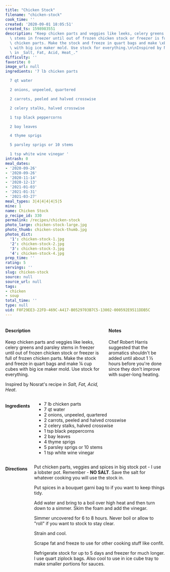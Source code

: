 ```yaml
---
title: "Chicken Stock"
filename: "chicken-stock"
cook_time: ''
created: '2020-09-01 18:05:51'
created_ts: 1598983551
description: "Keep chicken parts and veggies like leeks, celery greens and parsley\
  \ stems in freezer until out of frozen chicken stock or freezer is full of frozen\
  \ chicken parts. Make the stock and freeze in quart bags and make \xBC cup cubes\
  \ with big ice maker mold. Use stock for everything.\n\nInspired by Nosrat's recipe\
  \ in _Salt, Fat, Acid, Heat_."
difficulty: ''
favorite: 0
image_url: null
ingredients: '7 lb chicken parts

  7 qt water

  2 onions, unpeeled, quartered

  2 carrots, peeled and halved crosswise

  2 celery stalks, halved crosswise

  1 tsp black peppercorns

  2 bay leaves

  4 thyme sprigs

  5 parsley sprigs or 10 stems

  1 tsp white wine vinegar '
intrash: 0
meal_dates:
- '2020-09-26'
- '2020-09-26'
- '2020-11-14'
- '2020-12-13'
- '2021-01-03'
- '2021-01-31'
- '2021-03-27'
meal_types: 3|4|4|4|4|5|5
mine: 1
name: Chicken Stock
p_recipe_id: 330
permalink: /recipes/chicken-stock
photo_large: chicken-stock-large.jpg
photo_thumb: chicken-stock-thumb.jpg
photos_dict:
  '1': chicken-stock-1.jpg
  '2': chicken-stock-2.jpg
  '3': chicken-stock-3.jpg
  '4': chicken-stock-4.jpg
prep_time: ''
rating: 5
servings: ''
slug: chicken-stock
source: null
source_url: null
tags:
- chicken
- soup
total_time: ''
type: null
uid: F0F29EE3-22FD-469C-A417-B0529703B7C5-13002-000592E9511DDB5C
---
```

<div class="large-8 medium-7 columns" id="writeup">		<div id="description"><h4>Description</h4>
<div class="box box-description content"><p>Keep chicken parts and veggies like leeks, celery greens and parsley stems in freezer until out of frozen chicken stock or freezer is full of frozen chicken parts. Make the stock and freeze in quart bags and make ¼ cup cubes with big ice maker mold. Use stock for everything.</p>
<p>Inspired by Nosrat's recipe in <em>Salt, Fat, Acid, Heat</em>.</p>
</div></div>		<div id="notes"><h4>Notes</h4>
<div class="box box-notes"><p>Chef Robert Harris suggested that the aromatics shouldn't be added until about 1 ½ hours before you're done since they don't improve with super-long heating.</p>
</div></div>	</div><!-- #writeup -->
</div><!-- #row-one -->
<div class="row" id="row-two">	<div class="medium-4 small-5 columns" id="ingredients"><h4>Ingredients</h4><div class="box box-ingredients content"><ul>
<li>7 lb chicken parts</li>
<li>7 qt water</li>
<li>2 onions, unpeeled, quartered</li>
<li>2 carrots, peeled and halved crosswise</li>
<li>2 celery stalks, halved crosswise</li>
<li>1 tsp black peppercorns</li>
<li>2 bay leaves</li>
<li>4 thyme sprigs</li>
<li>5 parsley sprigs or 10 stems</li>
<li>1 tsp white wine vinegar</li>
</ul>
</div>	</div>	<div class="medium-6 small-7 columns" id="directions"><h4>Directions</h4><div class="box box-directions content"><p>Put chicken parts, veggies and spices in big stock pot - I use a lobster pot. Remember - <strong>NO SALT</strong>. Save the salt for whatever cooking you will use the stock in.</p>
<p>Put spices in a bouquet garni bag to if you want to keep things tidy.</p>
<p>Add water and bring to a boil over high heat and then turn down to a simmer. Skim the foam and add the vinegar.</p>
<p>Simmer uncovered for 6 to 8 hours. Never boil or allow to &quot;roll&quot; if you want to stock to stay clear.</p>
<p>Strain and cool.</p>
<p>Scrape fat and freeze to use for other cooking stuff like confit.</p>
<p>Refrigerate stock for up to 5 days and freezer for much longer. I use quart ziplock bags. Also cool to use in ice cube tray to make smaller portions for sauces.</p>
</div>	</div>